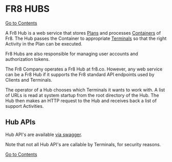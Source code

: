 # FR8 HUBS

[Go to Contents](https://github.com/Fr8org/Fr8Core/blob/master/Docs/Home.md) 

A Fr8 Hub is a web service that stores [Plans](https://github.com/Fr8org/Fr8Core/blob/master/Docs/ForDevelopers/Objects/Plans.md) and processes [Containers](https://github.com/Fr8org/Fr8Core/blob/master/Docs/ForDevelopers/Objects/Containers.md)  of Fr8. The Hub passes the Container to appropriate [Terminals](https://github.com/Fr8org/Fr8Core/blob/master/Docs/ForDevelopers/Objects/Terminals.md)  so that the right Activity in the Plan can be executed.

Fr8 Hubs are also responsible for managing user accounts and authorization tokens.

The Fr8 Company operates a Fr8 Hub at fr8.co. However, any web service can be a Fr8 Hub if it supports the Fr8 standard API endpoints used by Clients and Terminals.

The operator of a Hub chooses which Terminals it wants to work with. A list of URLs is read at system startup from the root directory of the Hub. The Hub then makes an HTTP request to the Hub and receives back a list of support Activities.

Hub APIs
----------

Hub API's are available [via swagger](https://fr8.co/swagger/ui/index).

Note that not all Hub API's are callable by Terminals, for security reasons.

[Go to Contents](https://github.com/Fr8org/Fr8Core/blob/master/Docs/Home.md)  
